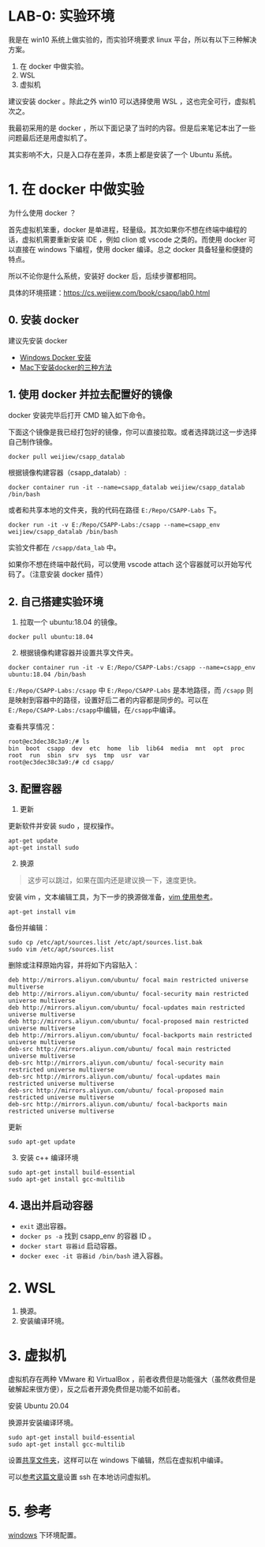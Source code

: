 # LAB-0: 实验环境

我是在 win10 系统上做实验的，而实验环境要求 linux 平台，所以有以下三种解决方案。

1. 在 docker 中做实验。
2. WSL 
3. 虚拟机

建议安装 docker 。除此之外 win10 可以选择使用 WSL ，这也完全可行，虚拟机次之。

我最初采用的是 docker ，所以下面记录了当时的内容。但是后来笔记本出了一些问题最后还是用虚拟机了。

其实影响不大，只是入口存在差异，本质上都是安装了一个 Ubuntu 系统。

# 1. 在 docker 中做实验

为什么使用 docker ？

首先虚拟机笨重，docker 是单进程，轻量级。其次如果你不想在终端中编程的话，虚拟机需要重新安装 IDE ，例如 clion 或 vscode 之类的。而使用 docker 可以直接在 windows 下编程，使用 docker 编译。总之 docker 具备轻量和便捷的特点。

所以不论你是什么系统，安装好 docker 后，后续步骤都相同。

具体的环境搭建：https://cs.weijiew.com/book/csapp/lab0.html

## 0. 安装 docker 

建议先安装 docker

* [Windows Docker 安装](https://www.runoob.com/docker/windows-docker-install.html)
* [Mac下安装docker的三种方法](https://zhuanlan.zhihu.com/p/91116621)

## 1. 使用 docker 并拉去配置好的镜像

docker 安装完毕后打开 CMD 输入如下命令。

下面这个镜像是我已经打包好的镜像，你可以直接拉取。或者选择跳过这一步选择自己制作镜像。 

```sh
docker pull weijiew/csapp_datalab
```

根据镜像构建容器（csapp_datalab）:

```
docker container run -it --name=csapp_datalab weijiew/csapp_datalab /bin/bash
```

或者和共享本地的文件夹，我的代码在路径 `E:/Repo/CSAPP-Labs` 下。

```
docker run -it -v E:/Repo/CSAPP-Labs:/csapp --name=csapp_env weijiew/csapp_datalab /bin/bash
```

实验文件都在 `/csapp/data_lab` 中。

如果你不想在终端中敲代码，可以使用 vscode attach 这个容器就可以开始写代码了。（注意安装 docker 插件）

## 2. 自己搭建实验环境

1.  拉取一个 ubuntu:18.04 的镜像。

```
docker pull ubuntu:18.04
```

2. 根据镜像构建容器并设置共享文件夹。

```
docker container run -it -v E:/Repo/CSAPP-Labs:/csapp --name=csapp_env ubuntu:18.04 /bin/bash
```

`E:/Repo/CSAPP-Labs:/csapp` 中 `E:/Repo/CSAPP-Labs` 是本地路径，而 `/csapp` 则是映射到容器中的路径，设置好后二者的内容都是同步的。可以在`E:/Repo/CSAPP-Labs:/csapp`中编辑，在`/csapp`中编译。

查看共享情况：

```
root@ec3dec38c3a9:/# ls
bin  boot  csapp  dev  etc  home  lib  lib64  media  mnt  opt  proc  root  run  sbin  srv  sys  tmp  usr  var
root@ec3dec38c3a9:/# cd csapp/
```

## 3. 配置容器

1. 更新

更新软件并安装 sudo ，提权操作。
```
apt-get update
apt-get install sudo
``` 

2. 换源

> 这步可以跳过，如果在国内还是建议换一下，速度更快。

安装 vim ，文本编辑工具，为下一步的换源做准备，[vim 使用参考](https://www.runoob.com/linux/linux-vim.html)。

```
apt-get install vim
```

备份并编辑：

```
sudo cp /etc/apt/sources.list /etc/apt/sources.list.bak
sudo vim /etc/apt/sources.list
```

删除或注释原始内容，并将如下内容贴入：

```
deb http://mirrors.aliyun.com/ubuntu/ focal main restricted universe multiverse
deb http://mirrors.aliyun.com/ubuntu/ focal-security main restricted universe multiverse
deb http://mirrors.aliyun.com/ubuntu/ focal-updates main restricted universe multiverse
deb http://mirrors.aliyun.com/ubuntu/ focal-proposed main restricted universe multiverse
deb http://mirrors.aliyun.com/ubuntu/ focal-backports main restricted universe multiverse
deb-src http://mirrors.aliyun.com/ubuntu/ focal main restricted universe multiverse
deb-src http://mirrors.aliyun.com/ubuntu/ focal-security main restricted universe multiverse
deb-src http://mirrors.aliyun.com/ubuntu/ focal-updates main restricted universe multiverse
deb-src http://mirrors.aliyun.com/ubuntu/ focal-proposed main restricted universe multiverse
deb-src http://mirrors.aliyun.com/ubuntu/ focal-backports main restricted universe multiverse
```

更新

```
sudo apt-get update
```

3. 安装 c++ 编译环境

```
sudo apt-get install build-essential
sudo apt-get install gcc-multilib
```

## 4. 退出并启动容器

* `exit` 退出容器。
* `docker ps -a` 找到 csapp_env 的容器 ID 。
* `docker start 容器id` 启动容器。
* `docker exec -it 容器id /bin/bash` 进入容器。

# 2. WSL

1. 换源。
2. 安装编译环境。

# 3. 虚拟机

虚拟机存在两种 VMware 和 VirtualBox ，前者收费但是功能强大（虽然收费但是破解起来很方便），反之后者开源免费但是功能不如前者。

安装 Ubuntu 20.04

换源并安装编译环境。

```
sudo apt-get install build-essential
sudo apt-get install gcc-multilib
```

设置[共享文件夹](https://zhuanlan.zhihu.com/p/42203768)，这样可以在 windows 下编辑，然后在虚拟机中编译。

可以[参考这篇文章](https://blog.csdn.net/hhhuua/article/details/80003620)设置 ssh 在本地访问虚拟机。


# 5. 参考

[windows](https://zhuanlan.zhihu.com/p/340283308) 下环境配置。